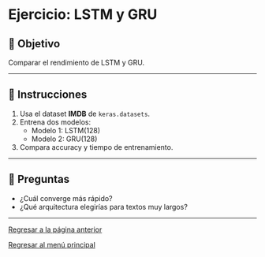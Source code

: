 # Ejercicio: LSTM y GRU

## 🎯 Objetivo
Comparar el rendimiento de LSTM y GRU.

---

## 🧩 Instrucciones
1. Usa el dataset **IMDB** de `keras.datasets`.
2. Entrena dos modelos:
   - Modelo 1: LSTM(128)
   - Modelo 2: GRU(128)
3. Compara accuracy y tiempo de entrenamiento.

---

## 🧠 Preguntas
- ¿Cuál converge más rápido?
- ¿Qué arquitectura elegirías para textos muy largos?

---
[Regresar a la página anterior](./DeepLearning.md)

[Regresar al menú principal](../README.md)
